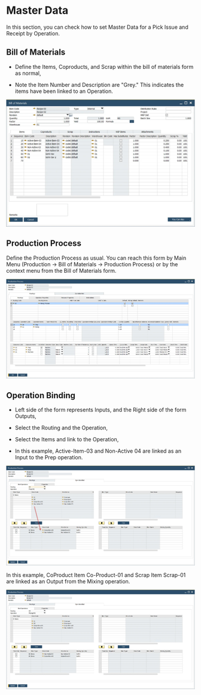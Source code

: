 # Master Data

In this section, you can check how to set Master Data for a Pick Issue and Receipt by Operation.

## Bill of Materials

- Define the Items, Coproducts, and Scrap within the bill of materials form as normal,

- Note the Item Number and Description are "Grey." This indicates the items have been linked to an Operation.

![Bill of Materials](./media/bill-of-materials-2.webp)

## Production Process

Define the Production Process as usual. You can reach this form by Main Menu (Production → Bill of Materials → Production Process) or by the context menu from the Bill of Materials form.

![Production Process](./media/production-process-main.webp)

## Operation Binding

- Left side of the form represents Inputs, and the Right side of the form Outputs,

- Select the Routing and the Operation,

- Select the Items and link to the Operation,

- In this example, Active-Item-03 and Non-Active 04 are linked as an Input to the Prep operation.

![Operation Bind](./media/operation-bind.webp)

In this example, CoProduct Item Co-Product-01 and Scrap Item Scrap-01 are linked as an Output from the Mixing operation.

![Operation Bind](./media/operation-bind-2.webp)
